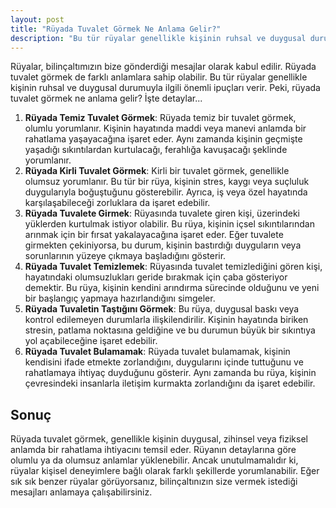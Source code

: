 ```yaml
---
layout: post
title: "Rüyada Tuvalet Görmek Ne Anlama Gelir?"
description: "Bu tür rüyalar genellikle kişinin ruhsal ve duygusal durumuyla ilgili önemli ipuçları verir."
---
```


Rüyalar, bilinçaltımızın bize gönderdiği mesajlar olarak kabul edilir. Rüyada tuvalet görmek de farklı anlamlara sahip olabilir. Bu tür rüyalar genellikle kişinin ruhsal ve duygusal durumuyla ilgili önemli ipuçları verir. Peki, rüyada tuvalet görmek ne anlama gelir? İşte detaylar...

1. **Rüyada Temiz Tuvalet Görmek**: Rüyada temiz bir tuvalet görmek, olumlu yorumlanır. Kişinin hayatında maddi veya manevi anlamda bir rahatlama yaşayacağına işaret eder. Aynı zamanda kişinin geçmişte yaşadığı sıkıntılardan kurtulacağı, ferahlığa kavuşacağı şeklinde yorumlanır.
2. **Rüyada Kirli Tuvalet Görmek**: Kirli bir tuvalet görmek, genellikle olumsuz yorumlanır. Bu tür bir rüya, kişinin stres, kaygı veya suçluluk duygularıyla boğuştuğunu gösterebilir. Ayrıca, iş veya özel hayatında karşılaşabileceği zorluklara da işaret edebilir.
3. **Rüyada Tuvalete Girmek**: Rüyasında tuvalete giren kişi, üzerindeki yüklerden kurtulmak istiyor olabilir. Bu rüya, kişinin içsel sıkıntılarından arınmak için bir fırsat yakalayacağına işaret eder. Eğer tuvalete girmekten çekiniyorsa, bu durum, kişinin bastırdığı duyguların veya sorunlarının yüzeye çıkmaya başladığını gösterir.
4. **Rüyada Tuvalet Temizlemek**: Rüyasında tuvalet temizlediğini gören kişi, hayatındaki olumsuzlukları geride bırakmak için çaba gösteriyor demektir. Bu rüya, kişinin kendini arındırma sürecinde olduğunu ve yeni bir başlangıç yapmaya hazırlandığını simgeler.
5. **Rüyada Tuvaletin Taştığını Görmek**: Bu rüya, duygusal baskı veya kontrol edilemeyen durumlarla ilişkilendirilir. Kişinin hayatında biriken stresin, patlama noktasına geldiğine ve bu durumun büyük bir sıkıntıya yol açabileceğine işaret edebilir.
6. **Rüyada Tuvalet Bulamamak**: Rüyada tuvalet bulamamak, kişinin kendisini ifade etmekte zorlandığını, duygularını içinde tuttuğunu ve rahatlamaya ihtiyaç duyduğunu gösterir. Aynı zamanda bu rüya, kişinin çevresindeki insanlarla iletişim kurmakta zorlandığını da işaret edebilir.

## Sonuç

Rüyada tuvalet görmek, genellikle kişinin duygusal, zihinsel veya fiziksel anlamda bir rahatlama ihtiyacını temsil eder. Rüyanın detaylarına göre olumlu ya da olumsuz anlamlar yüklenebilir. Ancak unutulmamalıdır ki, rüyalar kişisel deneyimlere bağlı olarak farklı şekillerde yorumlanabilir. Eğer sık sık benzer rüyalar görüyorsanız, bilinçaltınızın size vermek istediği mesajları anlamaya çalışabilirsiniz.
